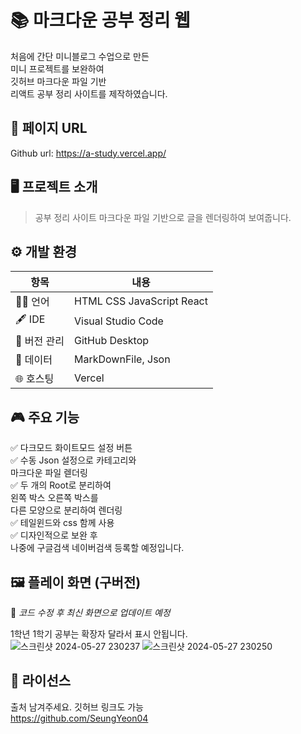 # 📚 마크다운 공부 정리 웹 

처음에 간단 미니블로그 수업으로 만든  
미니 프로젝트를 보완하여  
깃허브 마크다운 파일 기반  
리액트 공부 정리 사이트를 제작하였습니다.  
  
## 🔗 페이지 URL 
Github url: https://a-study.vercel.app/   
  
## 🖥️ 프로젝트 소개

> 공부 정리 사이트
> 마크다운 파일 기반으로
> 글을 렌더링하여 보여줍니다.  
  
## ⚙️ 개발 환경

| 항목            | 내용                      |
|-----------------|---------------------------|
| 🧑‍💻 언어       | HTML CSS JavaScript React |
| 🖋 IDE          | Visual Studio Code |
| 📁 버전 관리    | GitHub Desktop           |
| 🧩 데이터   | MarkDownFile, Json |
| 🌐 호스팅 | Vercel | 
  
## 🎮 주요 기능

✅ 다크모드 화이트모드 설정 버튼  
✅ 수동 Json 설정으로 카테고리와  
마크다운 파일 렏더링  
✅ 두 개의 Root로 분리하여  
왼쪽 박스 오른쪽 박스를  
다른 모양으로 분리하여 렌더링  
✅ 테일윈드와 css 함께 사용  
✅ 디자인적으로 보완 후  
나중에 구글검색 네이버검색 등록할 예정입니다.  
  
## 🖼️ 플레이 화면 (구버전)

📌 *코드 수정 후 최신 화면으로 업데이트 예정*
  
1학년 1학기 공부는 확장자 달라서 표시 안됩니다.  
![스크린샷 2024-05-27 230237](https://github.com/SeungYeon04/A_Study.github.io/assets/100332811/229d73a7-b0db-4757-bebb-d159c021b5cf)
![스크린샷 2024-05-27 230250](https://github.com/SeungYeon04/A_Study.github.io/assets/100332811/0fd10c47-741d-4586-8ff5-607ecbd98251)  
  
## 📜 라이선스
출처 남겨주세요. 깃허브 링크도 가능  
https://github.com/SeungYeon04  
